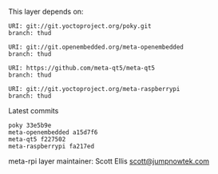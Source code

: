 This layer depends on:

    URI: git://git.yoctoproject.org/poky.git
    branch: thud

    URI: git://git.openembedded.org/meta-openembedded
    branch: thud

    URI: https://github.com/meta-qt5/meta-qt5
    branch: thud

    URI: git://git.yoctoproject.org/meta-raspberrypi
    branch: thud

Latest commits

    poky 33e5b9e
    meta-openembedded a15d7f6
    meta-qt5 f227502
    meta-raspberrypi fa217ed

meta-rpi layer maintainer: Scott Ellis <scott@jumpnowtek.com>
